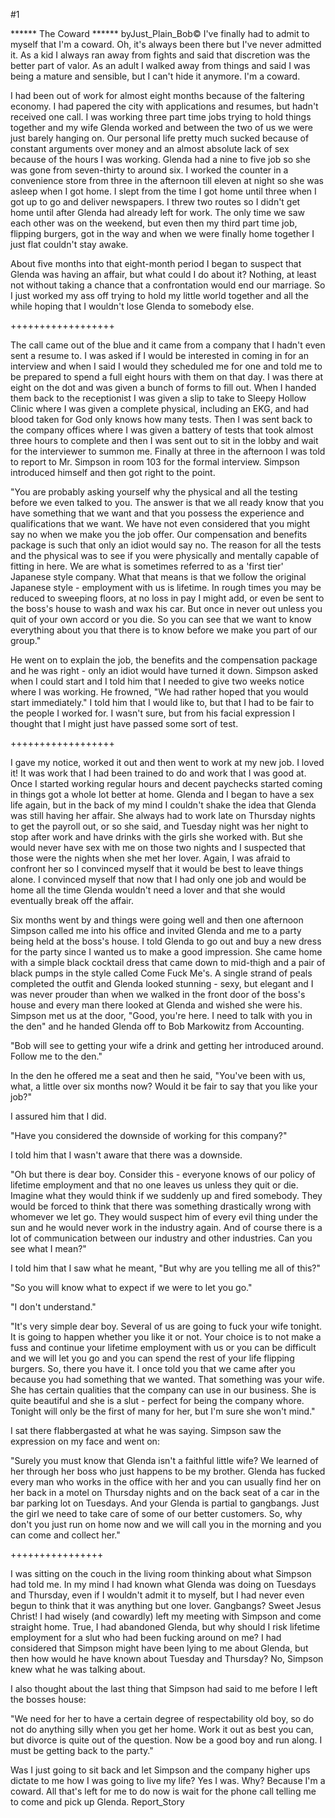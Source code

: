 #1 

 

 ****** The Coward ****** byJust_Plain_Bob© I've finally had to admit to myself that I'm a coward. Oh, it's always been there but I've never admitted it. As a kid I always ran away from fights and said that discretion was the better part of valor. As an adult I walked away from things and said I was being a mature and sensible, but I can't hide it anymore. I'm a coward. 

 I had been out of work for almost eight months because of the faltering economy. I had papered the city with applications and resumes, but hadn't received one call. I was working three part time jobs trying to hold things together and my wife Glenda worked and between the two of us we were just barely hanging on. Our personal life pretty much sucked because of constant arguments over money and an almost absolute lack of sex because of the hours I was working. Glenda had a nine to five job so she was gone from seven-thirty to around six. I worked the counter in a convenience store from three in the afternoon till eleven at night so she was asleep when I got home. I slept from the time I got home until three when I got up to go and deliver newspapers. I threw two routes so I didn't get home until after Glenda had already left for work. The only time we saw each other was on the weekend, but even then my third part time job, flipping burgers, got in the way and when we were finally home together I just flat couldn't stay awake. 

 About five months into that eight-month period I began to suspect that Glenda was having an affair, but what could I do about it? Nothing, at least not without taking a chance that a confrontation would end our marriage. So I just worked my ass off trying to hold my little world together and all the while hoping that I wouldn't lose Glenda to somebody else. 

 ++++++++++++++++++ 

 The call came out of the blue and it came from a company that I hadn't even sent a resume to. I was asked if I would be interested in coming in for an interview and when I said I would they scheduled me for one and told me to be prepared to spend a full eight hours with them on that day. I was there at eight on the dot and was given a bunch of forms to fill out. When I handed them back to the receptionist I was given a slip to take to Sleepy Hollow Clinic where I was given a complete physical, including an EKG, and had blood taken for God only knows how many tests. Then I was sent back to the company offices where I was given a battery of tests that took almost three hours to complete and then I was sent out to sit in the lobby and wait for the interviewer to summon me. Finally at three in the afternoon I was told to report to Mr. Simpson in room 103 for the formal interview. Simpson introduced himself and then got right to the point. 

 "You are probably asking yourself why the physical and all the testing before we even talked to you. The answer is that we all ready know that you have something that we want and that you possess the experience and qualifications that we want. We have not even considered that you might say no when we make you the job offer. Our compensation and benefits package is such that only an idiot would say no. The reason for all the tests and the physical was to see if you were physically and mentally capable of fitting in here. We are what is sometimes referred to as a 'first tier' Japanese style company. What that means is that we follow the original Japanese style - employment with us is lifetime. In rough times you may be reduced to sweeping floors, at no loss in pay I might add, or even be sent to the boss's house to wash and wax his car. But once in never out unless you quit of your own accord or you die. So you can see that we want to know everything about you that there is to know before we make you part of our group." 

 He went on to explain the job, the benefits and the compensation package and he was right - only an idiot would have turned it down. Simpson asked when I could start and I told him that I needed to give two weeks notice where I was working. He frowned, "We had rather hoped that you would start immediately." I told him that I would like to, but that I had to be fair to the people I worked for. I wasn't sure, but from his facial expression I thought that I might just have passed some sort of test. 

 ++++++++++++++++++ 

 I gave my notice, worked it out and then went to work at my new job. I loved it! It was work that I had been trained to do and work that I was good at. Once I started working regular hours and decent paychecks started coming in things got a whole lot better at home. Glenda and I began to have a sex life again, but in the back of my mind I couldn't shake the idea that Glenda was still having her affair. She always had to work late on Thursday nights to get the payroll out, or so she said, and Tuesday night was her night to stop after work and have drinks with the girls she worked with. But she would never have sex with me on those two nights and I suspected that those were the nights when she met her lover. Again, I was afraid to confront her so I convinced myself that it would be best to leave things alone. I convinced myself that now that I had only one job and would be home all the time Glenda wouldn't need a lover and that she would eventually break off the affair. 

 Six months went by and things were going well and then one afternoon Simpson called me into his office and invited Glenda and me to a party being held at the boss's house. I told Glenda to go out and buy a new dress for the party since I wanted us to make a good impression. She came home with a simple black cocktail dress that came down to mid-thigh and a pair of black pumps in the style called Come Fuck Me's. A single strand of peals completed the outfit and Glenda looked stunning - sexy, but elegant and I was never prouder than when we walked in the front door of the boss's house and every man there looked at Glenda and wished she were his. Simpson met us at the door, "Good, you're here. I need to talk with you in the den" and he handed Glenda off to Bob Markowitz from Accounting. 

 "Bob will see to getting your wife a drink and getting her introduced around. Follow me to the den." 

 In the den he offered me a seat and then he said, "You've been with us, what, a little over six months now? Would it be fair to say that you like your job?" 

 I assured him that I did. 

 "Have you considered the downside of working for this company?" 

 I told him that I wasn't aware that there was a downside. 

 "Oh but there is dear boy. Consider this - everyone knows of our policy of lifetime employment and that no one leaves us unless they quit or die. Imagine what they would think if we suddenly up and fired somebody. They would be forced to think that there was something drastically wrong with whomever we let go. They would suspect him of every evil thing under the sun and he would never work in the industry again. And of course there is a lot of communication between our industry and other industries. Can you see what I mean?" 

 I told him that I saw what he meant, "But why are you telling me all of this?" 

 "So you will know what to expect if we were to let you go." 

 "I don't understand." 

 "It's very simple dear boy. Several of us are going to fuck your wife tonight. It is going to happen whether you like it or not. Your choice is to not make a fuss and continue your lifetime employment with us or you can be difficult and we will let you go and you can spend the rest of your life flipping burgers. So, there you have it. I once told you that we came after you because you had something that we wanted. That something was your wife. She has certain qualities that the company can use in our business. She is quite beautiful and she is a slut - perfect for being the company whore. Tonight will only be the first of many for her, but I'm sure she won't mind." 

 I sat there flabbergasted at what he was saying. Simpson saw the expression on my face and went on: 

 "Surely you must know that Glenda isn't a faithful little wife? We learned of her through her boss who just happens to be my brother. Glenda has fucked every man who works in the office with her and you can usually find her on her back in a motel on Thursday nights and on the back seat of a car in the bar parking lot on Tuesdays. And your Glenda is partial to gangbangs. Just the girl we need to take care of some of our better customers. So, why don't you just run on home now and we will call you in the morning and you can come and collect her." 

 ++++++++++++++++ 

 I was sitting on the couch in the living room thinking about what Simpson had told me. In my mind I had known what Glenda was doing on Tuesdays and Thursday, even if I wouldn't admit it to myself, but I had never even begun to think that it was anything but one lover. Gangbangs? Sweet Jesus Christ! I had wisely (and cowardly) left my meeting with Simpson and come straight home. True, I had abandoned Glenda, but why should I risk lifetime employment for a slut who had been fucking around on me? I had considered that Simpson might have been lying to me about Glenda, but then how would he have known about Tuesday and Thursday? No, Simpson knew what he was talking about. 

 I also thought about the last thing that Simpson had said to me before I left the bosses house: 

 "We need for her to have a certain degree of respectability old boy, so do not do anything silly when you get her home. Work it out as best you can, but divorce is quite out of the question. Now be a good boy and run along. I must be getting back to the party." 

 Was I just going to sit back and let Simpson and the company higher ups dictate to me how I was going to live my life? Yes I was. Why? Because I'm a coward. All that's left for me to do now is wait for the phone call telling me to come and pick up Glenda. Report_Story 
